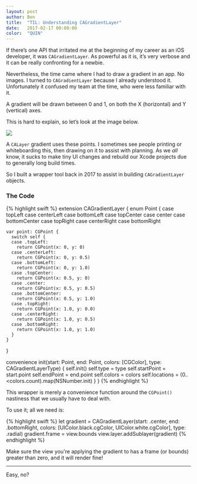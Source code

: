 ```yaml
---
layout: post
author: Ben
title:  "TIL: Understanding CAGradientLayer"
date:   2017-02-17 00:00:00
color:  "QUIN"
---
```


If there’s one API that irritated me at the beginning of my career as an iOS developer, it was `CAGradientLayer`. As powerful as it is, it’s very verbose and it can be really confronting for a newbie.

Nevertheless, the time came where I had to draw a gradient in an app. No images. I turned to `CAGradientLayer` because I already understood it. Unfortunately it confused my team at the time, who were less familiar with it.

A gradient will be drawn between 0 and 1, on both the X (horizontal) and Y (vertical) axes. 

This is hard to explain, so let’s look at the image below.

<img src="{{site.baseUrl}}/assets/img/plane.png"/>

A `CALayer` gradient uses these points. I sometimes see people printing or whiteboarding this, then drawing on it to assist with planning. As we _all_ know, it sucks to make tiny UI changes and rebuild our Xcode projects due to generally long build times.

So I built a wrapper tool back in 2017 to assist in building `CAGradientLayer` objects.

### The Code

{% highlight swift %}
extension CAGradientLayer {
  enum Point {
    case topLeft
    case centerLeft
    case bottomLeft
    case topCenter
    case center
    case bottomCenter
    case topRight
    case centerRight
    case bottomRight

    var point: CGPoint {
      switch self {
      case .topLeft:
        return CGPoint(x: 0, y: 0)
      case .centerLeft:
        return CGPoint(x: 0, y: 0.5)
      case .bottomLeft:
        return CGPoint(x: 0, y: 1.0)
      case .topCenter:
        return CGPoint(x: 0.5, y: 0)
      case .center:
        return CGPoint(x: 0.5, y: 0.5)
      case .bottomCenter:
        return CGPoint(x: 0.5, y: 1.0)
      case .topRight:
        return CGPoint(x: 1.0, y: 0.0)
      case .centerRight:
        return CGPoint(x: 1.0, y: 0.5)
      case .bottomRight:
        return CGPoint(x: 1.0, y: 1.0)
      }
    }
  }

  convenience init(start: Point, end: Point, colors: [CGColor], type: CAGradientLayerType) {
    self.init()
    self.type = type
    self.startPoint = start.point
    self.endPoint = end.point
    self.colors = colors
    self.locations = (0..<colors.count).map(NSNumber.init)
  }
}
{% endhighlight %}

This wrapper is merely a convenience function around the `CGPoint()` nastiness that we usually have to deal with.

To use it; all we need is:

{% highlight swift %}
let gradient = CAGradientLayer(start: .center, end: .bottomRight, colors: [UIColor.black.cgColor, UIColor.white.cgColor], type: .radial)
gradient.frame = view.bounds
view.layer.addSublayer(gradient)
{% endhighlight %}

Make sure the view you're applying the gradient to has a frame (or bounds) greater than zero, and it will render fine!

---

Easy, no?
